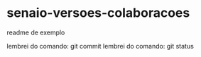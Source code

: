 # senaio-versoes-colaboracoes

readme de exemplo


lembrei do comando: git commit
lembrei do comando: git status

